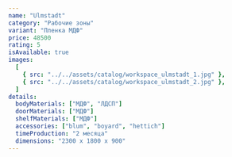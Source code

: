 ```yaml
---
name: "Ulmstadt"
category: "Рабочие зоны"
variant: "Пленка МДФ"
price: 48500
rating: 5
isAvailable: true
images:
  [
    { src: "../../assets/catalog/workspace_ulmstadt_1.jpg" },
    { src: "../../assets/catalog/workspace_ulmstadt_2.jpg" },
  ]
details:
  bodyMaterials: ["МДФ", "ЛДСП"]
  doorMaterials: ["МДФ"]
  shelfMaterials: ["МДФ"]
  accessories: ["blum", "boyard", "hettich"]
  timeProduction: "2 месяца"
  dimensions: "2300 х 1800 х 900"
---
```

